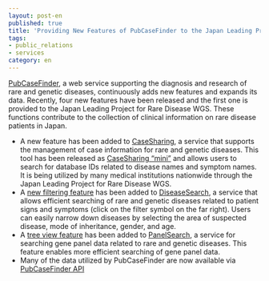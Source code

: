 ```yaml
---
layout: post-en
published: true
title: 'Providing New Features of PubCaseFinder to the Japan Leading Project for Rare Disease WGS'
tags:
- public_relations
- services
category: en
---
```

[PubCaseFinder](https://pubcasefinder.dbcls.jp/), a web service supporting the diagnosis and research of rare and genetic diseases, continuously adds new features and expands its data. Recently, four new features have been released and the first one is provided to the Japan Leading Project for Rare Disease WGS. These functions contribute to the collection of clinical information on rare disease patients in Japan.
<br/>

- A new feature has been added to [CaseSharing](https://pubcasefinder.dbcls.jp/casesharing?lang=en), a service that supports the management of case information for rare and genetic diseases. This tool has been released as [ CaseSharing “mini”](https://pubcasefinder.dbcls.jp/casesharing/mini) and  allows users to search for database IDs related to disease names and symptom names. It is being utilized by many medical institutions nationwide through the Japan Leading Project for Rare Disease WGS.
- A [new filtering feature](https://pubcasefinder.dbcls.jp/result?target=omim&phenotype=HP:0000347,HP:0003022,HP:0009381,HP:0000204,HP:0000625&filter=&filter_simple=MONDO:0005071&vgp=&size=10&display_format=full&lang=en) has been added to [DiseaseSearch](https://pubcasefinder.dbcls.jp/?lang=en), a service that allows efficient searching of rare and genetic diseases related to patient signs and symptoms (click on the filter symbol on the far right). Users can easily narrow down diseases by selecting the area of suspected disease, mode of inheritance, gender, and age.
- A [tree view feature](https://pubcasefinder.dbcls.jp/panelsearch?lang=en) has been added to [PanelSearch](https://pubcasefinder.dbcls.jp/panelsearch?lang=en), a service for searching gene panel data related to rare and genetic diseases. This feature enables more efficient searching of gene panel data.
- Many of the data utilized by PubCaseFinder are now available via [PubCaseFinder API](https://pubcasefinder.dbcls.jp/api)
